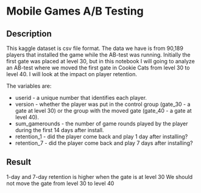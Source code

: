 # Mobile Games A/B Testing

## Description
This kaggle dataset is csv file format. The data we have is from 90,189 players that installed the game while the AB-test was running.
Initially the first gate was placed at level 30, but in this notebook I will going to analyze an AB-test where we moved the first gate in Cookie Cats from level 30 to level 40. I will look at the impact on player retention.

The variables are:

* userid - a unique number that identifies each player.
* version - whether the player was put in the control group (gate_30 - a gate at level 30) or the group with the moved gate (gate_40 - a gate at level 40).
* sum_gamerounds - the number of game rounds played by the player during the first 14 days after install.
* retention_1 - did the player come back and play 1 day after installing?
* retention_7 - did the player come back and play 7 days after installing?

## Result
1-day and 7-day retention is higher when the gate is at level 30 
We should not move the gate from level 30 to level 40
